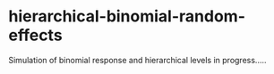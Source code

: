 # hierarchical-binomial-random-effects
Simulation of binomial response and hierarchical levels
in progress.....
